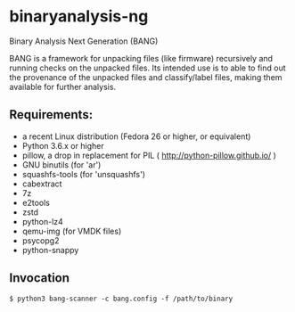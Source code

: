 # binaryanalysis-ng
Binary Analysis Next Generation (BANG)

BANG is a framework for unpacking files (like firmware) recursively and running checks on the unpacked files. Its intended use is to able to find out the provenance of the unpacked files and classify/label files, making them available for further analysis.

## Requirements:

* a recent Linux distribution (Fedora 26 or higher, or equivalent)
* Python 3.6.x or higher
* pillow, a drop in replacement for PIL ( http://python-pillow.github.io/ )
* GNU binutils (for 'ar')
* squashfs-tools (for 'unsquashfs')
* cabextract
* 7z
* e2tools
* zstd
* python-lz4
* qemu-img (for VMDK files)
* psycopg2
* python-snappy

## Invocation

    $ python3 bang-scanner -c bang.config -f /path/to/binary
